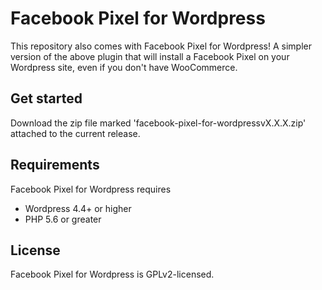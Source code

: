 
# Facebook Pixel for Wordpress

This repository also comes with Facebook Pixel for Wordpress! A simpler version of the above plugin that will install a Facebook Pixel on your Wordpress site, even if you don't have WooCommerce.

## Get started

Download the zip file marked 'facebook-pixel-for-wordpressvX.X.X.zip' attached to the current release.

## Requirements

Facebook Pixel for Wordpress requires
* Wordpress 4.4+ or higher
* PHP 5.6 or greater

## License

Facebook Pixel for Wordpress is GPLv2-licensed.

